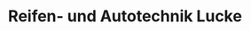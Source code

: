 ---
title: "Reifen- und Autotechnik Lucke"
url: /geithain/reifen-und-autotechnik-lucke/
shop: Reifen
---
